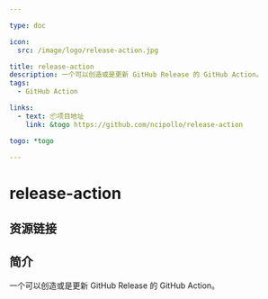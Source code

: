 ```yaml
---

type: doc

icon:
  src: /image/logo/release-action.jpg

title: release-action
description: 一个可以创造或是更新 GitHub Release 的 GitHub Action。
tags:
  - GitHub Action

links:
  - text: 📦项目地址
    link: &togo https://github.com/ncipollo/release-action

togo: *togo

---
```


<ShowLogo />

# release-action

<ShowTags />

<ShowBreadcrumb />

## 资源链接

<ShowLinks />

## 简介

一个可以创造或是更新 GitHub Release 的 GitHub Action。
